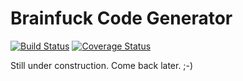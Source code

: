 # Brainfuck Code Generator
[![Build Status](https://travis-ci.org/Kruecke/BFGenerator.svg?branch=master)](https://travis-ci.org/Kruecke/BFGenerator)
[![Coverage Status](https://coveralls.io/repos/github/Kruecke/BFGenerator/badge.svg?branch=master)](https://coveralls.io/github/Kruecke/BFGenerator)

Still under construction. Come back later. ;-)
